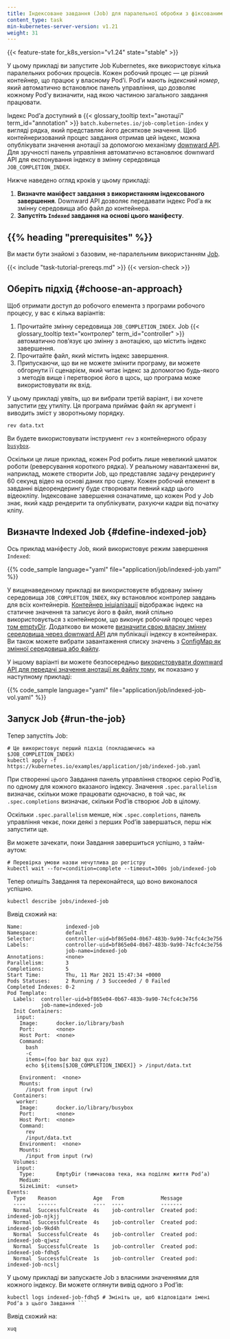 ```yaml
---
title: Індексоване завдання (Job) для паралельної обробки з фіксованим призначенням роботи
content_type: task
min-kubernetes-server-version: v1.21
weight: 31
---
```


{{< feature-state for_k8s_version="v1.24" state="stable" >}}

<!-- overview -->

У цьому прикладі ви запустите Job Kubernetes, яке використовує кілька паралельних робочих процесів. Кожен робочий процес — це різний контейнер, що працює у власному Podʼі. Podʼи мають _індексний номер_, який автоматично встановлює панель управління, що дозволяє кожному Podʼу визначити, над якою частиною загального завдання працювати.

Індекс Podʼа доступний в {{< glossary_tooltip text="анотації" term_id="annotation" >}} `batch.kubernetes.io/job-completion-index` у вигляді рядка, який представляє його десяткове значення. Щоб контейнеризований процес завдання отримав цей індекс, можна опублікувати значення анотації за допомогою механізму [downward API](/uk/docs/concepts/workloads/pods/downward-api/). Для зручності панель управління автоматично встановлює downward API для експонування індексу в змінну середовища `JOB_COMPLETION_INDEX`.

Нижче наведено огляд кроків у цьому прикладі:

1. **Визначте маніфест завдання з використанням індексованого завершення**. Downward API дозволяє передавати індекс Podʼа як змінну середовища або файл до контейнера.
2. **Запустіть `Indexed` завдання на основі цього маніфесту**.

## {{% heading "prerequisites" %}}

Ви маєти бути знайомі з базовим, не-паралельним використанням [Job](/uk/docs/concepts/workloads/controllers/job/).

{{< include "task-tutorial-prereqs.md" >}} {{< version-check >}}

<!-- steps -->

## Оберіть підхід {#choose-an-approach}

Щоб отримати доступ до робочого елемента з програми робочого процесу, у вас є кілька варіантів:

1. Прочитайте змінну середовища `JOB_COMPLETION_INDEX`. Job {{< glossary_tooltip text="контролер" term_id="controller" >}} автоматично повʼязує цю змінну з анотацією, що містить індекс завершення.
2. Прочитайте файл, який містить індекс завершення.
3. Припускаючи, що ви не можете змінити програму, ви можете обгорнути її сценарієм, який читає індекс за допомогою будь-якого з методів вище і перетворює його в щось, що програма може використовувати як вхід.

У цьому прикладі уявіть, що ви вибрали третій варіант, і ви хочете запустити [rev](https://man7.org/linux/man-pages/man1/rev.1.html) утиліту. Ця програма приймає файл як аргумент і виводить зміст у зворотньому порядку.

```shell
rev data.txt
```

Ви будете використовувати інструмент `rev` з контейнерного образу [`busybox`](https://hub.docker.com/_/busybox).

Оскільки це лише приклад, кожен Pod робить лише невеликий шматок роботи (реверсування короткого рядка). У реальному навантаженні ви, наприклад, можете створити Job, що представляє задачу рендерингу 60 секунд відео на основі даних про сцену. Кожен робочий елемент в завданні відеорендерингу буде створювати певний кадр цього відеокліпу. Індексоване завершення означатиме, що кожен Pod у Job знає, який кадр рендерити та опублікувати, рахуючи кадри від початку кліпу.

## Визначте Indexed Job {#define-indexed-job}

Ось приклад маніфесту Job, який використовує режим завершення `Indexed`:

{{% code_sample language="yaml" file="application/job/indexed-job.yaml" %}}

У вищенаведеному прикладі ви використовуєте вбудовану змінну середовища `JOB_COMPLETION_INDEX`, яку встановлює контролер завдань для всіх контейнерів. [Контейнер ініціалізації](/uk/docs/concepts/workloads/pods/init-containers/) відображає індекс на статичне значення та записує його в файл, який спільно використовується з контейнером, що виконує робочий процес через [том emptyDir](/uk/docs/concepts/storage/volumes/#emptydir). Додатково ви можете [визначити свою власну змінну середовища через downward API](/uk/docs/tasks/inject-data-application/environment-variable-expose-pod-information/) для публікації індексу в контейнерах. Ви також можете вибрати завантаження списку значень з [ConfigMap як змінної середовища або файлу](/uk/docs/tasks/configure-pod-container/configure-pod-configmap/).

У іншому варіанті ви можете безпосередньо [використовувати downward API для передачі значення анотації як файлу тому](/uk/docs/tasks/inject-data-application/downward-api-volume-expose-pod-information/#store-pod-fields), як показано у наступному прикладі:

{{% code_sample language="yaml" file="application/job/indexed-job-vol.yaml" %}}

## Запуск Job {#run-the-job}

Тепер запустіть Job:

```shell
# Це використовує перший підхід (покладаючись на $JOB_COMPLETION_INDEX)
kubectl apply -f https://kubernetes.io/examples/application/job/indexed-job.yaml
```

При створенні цього Завдання панель управління створює серію Podʼів, по одному для кожного вказаного індексу. Значення `.spec.parallelism` визначає, скільки може працювати одночасно, в той час, як `.spec.completions` визначає, скільки Podʼів створює Job в цілому.

Оскільки `.spec.parallelism` менше, ніж `.spec.completions`, панель управління чекає, поки деякі з перших Podʼів завершаться, перш ніж запустити ще.

Ви можете зачекати, поки Завдання завершиться успішно, з тайм-аутом:

```shell
# Перевірка умови назви нечутлива до регістру
kubectl wait --for=condition=complete --timeout=300s job/indexed-job
```

Тепер опишіть Завдання та переконайтеся, що воно виконалося успішно.

```shell
kubectl describe jobs/indexed-job
```

Вивід схожий на:

```
Name:              indexed-job
Namespace:         default
Selector:          controller-uid=bf865e04-0b67-483b-9a90-74cfc4c3e756
Labels:            controller-uid=bf865e04-0b67-483b-9a90-74cfc4c3e756
                   job-name=indexed-job
Annotations:       <none>
Parallelism:       3
Completions:       5
Start Time:        Thu, 11 Mar 2021 15:47:34 +0000
Pods Statuses:     2 Running / 3 Succeeded / 0 Failed
Completed Indexes: 0-2
Pod Template:
  Labels:  controller-uid=bf865e04-0b67-483b-9a90-74cfc4c3e756
           job-name=indexed-job
  Init Containers:
   input:
    Image:      docker.io/library/bash
    Port:       <none>
    Host Port:  <none>
    Command:
      bash
      -c
      items=(foo bar baz qux xyz)
      echo ${items[$JOB_COMPLETION_INDEX]} > /input/data.txt

    Environment:  <none>
    Mounts:
      /input from input (rw)
  Containers:
   worker:
    Image:      docker.io/library/busybox
    Port:       <none>
    Host Port:  <none>
    Command:
      rev
      /input/data.txt
    Environment:  <none>
    Mounts:
      /input from input (rw)
  Volumes:
   input:
    Type:       EmptyDir (тимчасова тека, яка поділяє життя Podʼа)
    Medium:
    SizeLimit:  <unset>
Events:
  Type    Reason            Age   From            Message
  ----    ------            ----  ----            -------
  Normal  SuccessfulCreate  4s    job-controller  Created pod: indexed-job-njkjj
  Normal  SuccessfulCreate  4s    job-controller  Created pod: indexed-job-9kd4h
  Normal  SuccessfulCreate  4s    job-controller  Created pod: indexed-job-qjwsz
  Normal  SuccessfulCreate  1s    job-controller  Created pod: indexed-job-fdhq5
  Normal  SuccessfulCreate  1s    job-controller  Created pod: indexed-job-ncslj
```

У цьому прикладі ви запускаєте Job з власними значеннями для кожного індексу. Ви можете оглянути вивід одного з Podʼів:

```shell
kubectl logs indexed-job-fdhq5 # Змініть це, щоб відповідати імені Podʼа з цього Завдання ```
```

Вивід схожий на:

```none
xuq
```
